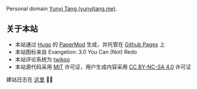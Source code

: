 
Personal domain [Yunyi Tang (yunyitang.me)](http://www.yunyitang.me/). 

## 关于本站
- 本站通过 [Hugo](https://gohugo.io/) 的 [PaperMod](https://github.com/adityatelange/hugo-PaperMod/) 生成，并托管在 [Github Pages](https://pages.cloudflare.com/) 上
- 本站图标来自 Evangelion: 3.0 You Can (Not) Redo
- 本站评论系统为 [twikoo](https://twikoo.js.org/intro.html)
- 本站源代码采用 [MIT](https://github.com/yunyit/yunyit.github.io/blob/main/LICENSE.md) 许可证，用户生成内容采用 [CC BY-NC-SA 4.0](https://creativecommons.org/licenses/by-nc-sa/4.0/?ref=chooser-v1) 许可证

建站日志在 [这里](https://www.yunyitang.me/zh/log/) 👋🏼